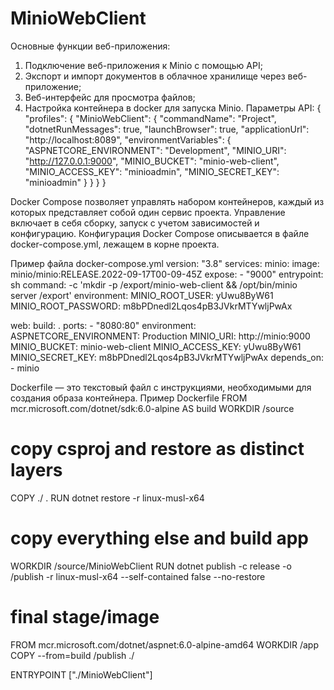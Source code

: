 # MinioWebClient
Основные функции веб-приложения:
1) Подключение веб-приложения к Minio с помощью API;
2) Экспорт и импорт документов в облачное хранилище через веб-приложение;
3) Веб-интерфейс для просмотра файлов;
4) Настройка контейнера в docker для запуска Minio.
Параметры API:
{
  "profiles": {
    "MinioWebClient": {
      "commandName": "Project",
      "dotnetRunMessages": true,
      "launchBrowser": true,
      "applicationUrl": "http://localhost:8089",
      "environmentVariables": {
        "ASPNETCORE_ENVIRONMENT": "Development",
        "MINIO_URI": "http://127.0.0.1:9000",
        "MINIO_BUCKET": "minio-web-client",
        "MINIO_ACCESS_KEY": "minioadmin",
        "MINIO_SECRET_KEY": "minioadmin" 
      }
    }
  }
}

Docker Compose позволяет управлять набором контейнеров, каждый из которых представляет собой один сервис проекта. Управление включает в себя сборку, 
запуск с учетом зависимостей и конфигурацию. Конфигурация Docker Compose описывается в файле docker-compose.yml, лежащем в корне проекта.

Пример файла docker-compose.yml
version: "3.8"
services:
  minio:
    image: minio/minio:RELEASE.2022-09-17T00-09-45Z
    expose:
      - "9000"
    entrypoint: sh
    command: -c 'mkdir -p /export/minio-web-client && /opt/bin/minio server /export'
    environment:
      MINIO_ROOT_USER: yUwu8ByW61
      MINIO_ROOT_PASSWORD: m8bPDnedl2Lqos4pB3JVkrMTYwljPwAx
  
  web:
    build: .
    ports:
      - "8080:80"
    environment:
      ASPNETCORE_ENVIRONMENT: Production
      MINIO_URI: http://minio:9000
      MINIO_BUCKET: minio-web-client
      MINIO_ACCESS_KEY: yUwu8ByW61
      MINIO_SECRET_KEY: m8bPDnedl2Lqos4pB3JVkrMTYwljPwAx
    depends_on:
      - minio    
      
 Dockerfile — это текстовый файл с инструкциями, необходимыми для создания образа контейнера.
 Пример Dockerfile
 FROM mcr.microsoft.com/dotnet/sdk:6.0-alpine AS build
WORKDIR /source

# copy csproj and restore as distinct layers
COPY ./ .
RUN dotnet restore -r linux-musl-x64

# copy everything else and build app
WORKDIR /source/MinioWebClient
RUN dotnet publish -c release -o /publish -r linux-musl-x64 --self-contained false --no-restore

# final stage/image
FROM mcr.microsoft.com/dotnet/aspnet:6.0-alpine-amd64
WORKDIR /app
COPY --from=build /publish ./

ENTRYPOINT ["./MinioWebClient"]


